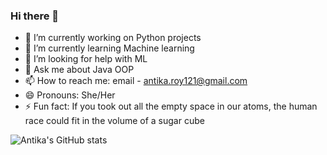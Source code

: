 ### Hi there 👋

<!--
**Antika-Roy/Antika-Roy** is a ✨ _special_ ✨ repository because its `README.md` (this file) appears on your GitHub profile.

Here are some ideas to get you started:-->

- 🔭 I’m currently working on Python projects
- 🌱 I’m currently learning Machine learning
- 🤔 I’m looking for help with ML
- 💬 Ask me about Java OOP
- 📫 How to reach me: email - antika.roy121@gmail.com
- 😄 Pronouns: She/Her
- ⚡ Fun fact: If you took out all the empty space in our atoms, the human race could fit in the volume of a sugar cube

![Antika's GitHub stats](https://github-readme-stats.vercel.app/api?username=Antika-Roy&show_icons=true&theme=radical)


